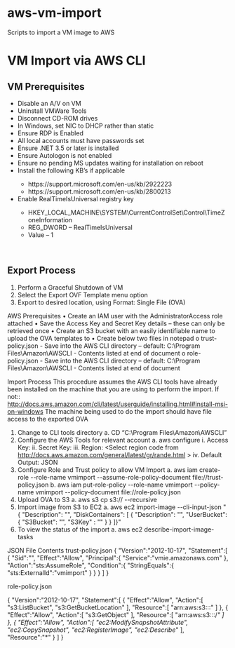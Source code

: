 # aws-vm-import
Scripts to import a VM image to AWS


<h1>VM Import via AWS CLI</h1>

<h2>VM Prerequisites</h2>

<ul>
<li> Disable an A/V on VM </li>
<li> Uninstall VMWare Tools </li>
<li> Disconnect CD-ROM drives </li>
<li> In Windows, set NIC to DHCP rather than static </li>
<li> Ensure RDP is Enabled </li>
<li> All local accounts must have passwords set </li>
<li> Ensure .NET 3.5 or later is installed </li>
<li> Ensure Autologon is not enabled </li>
<li> Ensure no pending MS updates waiting for installation on reboot </li>
<li> Install the following KB’s if applicable </li>
<ul>
<li> https://support.microsoft.com/en-us/kb/2922223 </li>
<li> https://support.microsoft.com/en-us/kb/2800213 </li>
</ul>
<li> Enable RealTimeIsUniversal registry key </li>
<ul> 
<li> HKEY_LOCAL_MACHINE\SYSTEM\CurrentControlSet\Control\TimeZoneInformation </li>
<li> REG_DWORD – RealTimeIsUniversal </li>
<li> Value – 1 </li>
</ul>
</ul>
<br />

<h2>Export Process</h2>
<ol>
<li> Perform a Graceful Shutdown of VM </li>
<li> Select the Export OVF Template menu option </li>
<li> Export to desired location, using Format: Single File (OVA) </li>
</ol>

AWS Prerequisites
•	Create an IAM user with the AdministratorAccess role attached
•	Save the Access Key and Secret Key details – these can only be retrieved once
•	Create an S3 bucket with an easily identifiable name to upload the OVA templates to
•	Create below two files in notepad
o	trust-policy.json
    - Save into the AWS CLI directory – default: C:\Program Files\Amazon\AWSCLI
    - Contents listed at end of document
o	role-policy.json
    - Save into the AWS CLI directory – default: C:\Program Files\Amazon\AWSCLI
    - Contents listed at end of document

Import Process
This procedure assumes the AWS CLI tools have already been installed on the machine that you are using to perform the import. If not:: http://docs.aws.amazon.com/cli/latest/userguide/installing.html#install-msi-on-windows
The machine being used to do the import should have file access to the exported OVA
1.	Change to CLI tools directory
a.	CD “C:\Program Files\Amazon\AWSCLI”
2.	Configure the AWS Tools for relevant account 
a.	aws configure
i.	Access Key: <Saved Access Key>
ii.	Secret Key: <Saved Secret Key>
iii.	Region: <Select region code from http://docs.aws.amazon.com/general/latest/gr/rande.html >
iv.	Default Output: JSON
3.	Configure Role and Trust policy to allow VM Import
a.	aws iam create-role --role-name vmimport --assume-role-policy-document file://trust-policy.json
b.	aws iam put-role-policy --role-name vmimport --policy-name vmimport --policy-document file://role-policy.json
4.	Upload OVA to S3
a.	aws s3 cp <local OVA location> s3://<s3 bucket name> --recursive
5.	Import image from S3 to EC2
a.	aws ec2 import-image --cli-input-json "{  \"Description\": \"<OVA file Name>\", \"DiskContainers\": [ { \"Description\": \"<OVA file Name>\", \"UserBucket\": { \"S3Bucket\": \"<S3 Bucket Name>\", \"S3Key\" : \"<OVA File Name>\" } } ]}"
6.	To view the status of the import
a.	aws ec2 describe-import-image-tasks


JSON File Contents
trust-policy.json
{
   "Version":"2012-10-17",
   "Statement":[
      {
         "Sid":"",
         "Effect":"Allow",
         "Principal":{
            "Service":"vmie.amazonaws.com"
         },
         "Action":"sts:AssumeRole",
         "Condition":{
            "StringEquals":{
               "sts:ExternalId":"vmimport"
            }
         }
      }
   ]
}






role-policy.json

{
   "Version":"2012-10-17",
   "Statement":[
      {
         "Effect":"Allow",
         "Action":[
            "s3:ListBucket",
            "s3:GetBucketLocation"
         ],
         "Resource":[
            "arn:aws:s3:::<S3 Bucket Name>"
         ]
      },
      {
         "Effect":"Allow",
         "Action":[
            "s3:GetObject"
         ],
         "Resource":[
            "arn:aws:s3:::<S3 Bucket Name>/*"
         ]
      },
      {
         "Effect":"Allow",
         "Action":[
            "ec2:ModifySnapshotAttribute",
            "ec2:CopySnapshot",
            "ec2:RegisterImage",
            "ec2:Describe*"
         ],
         "Resource":"*"
      }
   ]
}
